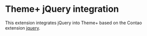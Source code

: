 # Theme+ jQuery integration

This extension integrates jQuery into Theme+ based on the Contao extension [jquery](http://www.contao.org/erweiterungsliste/view/jquery.html).
